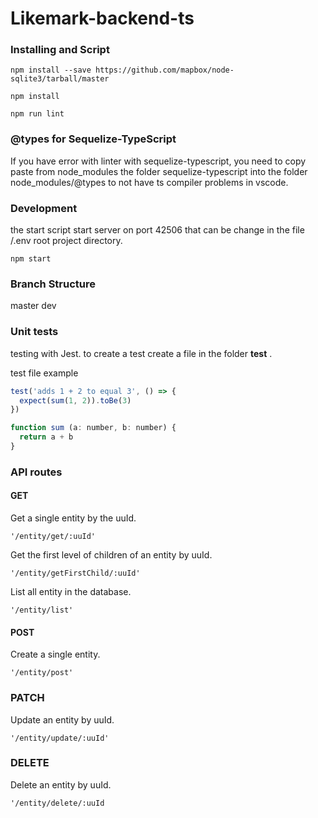 # Likemark-backend-ts
### Installing and Script

```
npm install --save https://github.com/mapbox/node-sqlite3/tarball/master
```

```
npm install
```

```
npm run lint
```

### @types for Sequelize-TypeScript
If you have error with linter with sequelize-typescript, you need to copy paste from node_modules the folder sequelize-typescript into the folder node_modules/@types to not have ts compiler problems in vscode.  

### Development


the start script start server on port 42506 that can be change in the file /.env root project directory.

```
npm start

```

### Branch Structure
master
dev

### Unit tests

testing with Jest. to create a test create a file in the folder __test__ .

test file example

```javascript
test('adds 1 + 2 to equal 3', () => {
  expect(sum(1, 2)).toBe(3)
})

function sum (a: number, b: number) {
  return a + b
}
```

### API routes

#### GET
Get a single entity by the uuId.
```
'/entity/get/:uuId'
```

Get the first level of children of an entity by uuId.
```
'/entity/getFirstChild/:uuId'
```

List all entity in the database.
```
'/entity/list'
```

#### POST
Create a single entity.
```
'/entity/post'
```

### PATCH
Update an entity by uuId.
```
'/entity/update/:uuId'
```

### DELETE
Delete an entity by uuId.
```
'/entity/delete/:uuId
```



